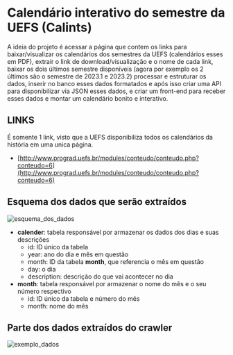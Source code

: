 # Calendário interativo do semestre da UEFS (Calints)
A ideia do projeto é acessar a página que contem os links para baixar/visualizar os calendários dos semestres da UEFS (calendários esses em PDF), extrair o link de download/visualização e o nome de cada link, baixar os dois últimos semestre disponíveis (agora por exemplo os 2 últimos são o semestre de 2023.1 e 2023.2) processar e estruturar os dados, inserir no banco esses dados formatados e após isso criar uma API para disponibilizar via JSON esses dados, e criar um front-end para receber esses dados e montar um calendário bonito e interativo.

## LINKS
É somente 1 link, visto que a UEFS disponibiliza todos os calendários da história em uma unica página.
- [http://www.prograd.uefs.br/modules/conteudo/conteudo.php?conteudo=6](http://www.prograd.uefs.br/modules/conteudo/conteudo.php?conteudo=6)

## Esquema dos dados que serão extraídos
![esquema_dos_dados](https://github.com/KevinCerqueira/exa844-projeto-final/blob/main/banco_de_dados.png)

 - **calender**: tabela responsável por armazenar os dados dos dias e suas descrições
	 - id: ID único da tabela
	 - year: ano do dia e mês em questão
	 - month: ID da tabela **month**, que referencia o mês em questão
	 - day: o dia
	 - description: descrição do que vai acontecer no dia
 - **month**: tabela responsável por armazenar o nome do mês e o seu número respectivo
	 - id: ID único da tabela e número do mês
	 - month: nome do mês

## Parte dos dados extraídos do crawler
![exemplo_dados](https://github.com/KevinCerqueira/exa844-projeto-final/blob/main/exemplo_dados_extraidos.png)